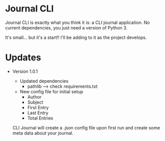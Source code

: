 # Journal CLI

Journal CLI is exactly what you think it is: a CLI journal application. No current dependencies, you just need a version of Python 3.

It's small... but it's a start!! I'll be adding to it as the project develops. 

# Updates
- Version 1.0.1
    - Updated dependencies
        - pathlib --> check requirements.txt
    - New config file for initial setup
        - Author
        - Subject
        - First Entry
        - Last Entry
        - Total Entries

    CLI Journal will create a .json config file upon first run and create some meta data about your journal.

